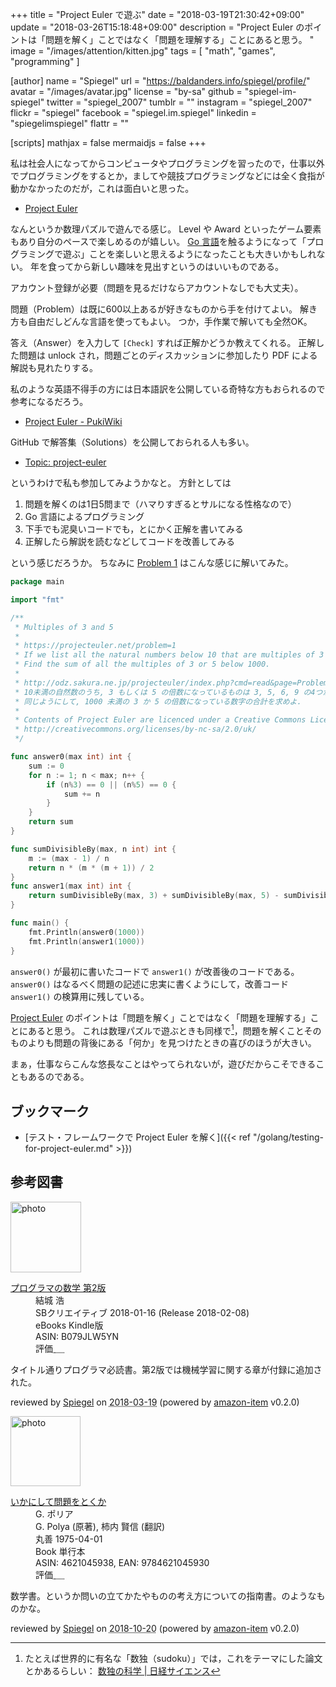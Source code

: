 +++
title = "Project Euler で遊ぶ"
date = "2018-03-19T21:30:42+09:00"
update = "2018-03-26T15:18:48+09:00"
description = "Project Euler のポイントは「問題を解く」ことではなく「問題を理解する」ことにあると思う。 "
image = "/images/attention/kitten.jpg"
tags = [ "math", "games", "programming" ]

[author]
  name      = "Spiegel"
  url       = "https://baldanders.info/spiegel/profile/"
  avatar    = "/images/avatar.jpg"
  license   = "by-sa"
  github    = "spiegel-im-spiegel"
  twitter   = "spiegel_2007"
  tumblr    = ""
  instagram = "spiegel_2007"
  flickr    = "spiegel"
  facebook  = "spiegel.im.spiegel"
  linkedin  = "spiegelimspiegel"
  flattr    = ""

[scripts]
  mathjax = false
  mermaidjs = false
+++

私は社会人になってからコンピュータやプログラミングを習ったので，仕事以外でプログラミングをするとか，ましてや競技プログラミングなどには全く食指が動かなかったのだが，これは面白いと思った。

- [Project Euler]

なんというか数理パズルで遊んでる感じ。
Level や Award といったゲーム要素もあり自分のペースで楽しめるのが嬉しい。
[Go 言語]を触るようになって「プログラミングで遊ぶ」ことを楽しいと思えるようになったことも大きいかもしれない。
年を食ってから新しい趣味を見出すというのはいいものである。

アカウント登録が必要（問題を見るだけならアカウントなしでも大丈夫）。

問題（Problem）は既に600以上あるが好きなものから手を付けてよい。
解き方も自由だしどんな言語を使ってもよい。
つか，手作業で解いても全然OK。

答え（Answer）を入力して `[Check]` すれば正解かどうか教えてくれる。
正解した問題は unlock され，問題ごとのディスカッションに参加したり PDF による解説も見れたりする。

私のような英語不得手の方には日本語訳を公開している奇特な方もおられるので参考になるだろう。

- [Project Euler - PukiWiki](http://odz.sakura.ne.jp/projecteuler/index.php?Project%20Euler)

GitHub で解答集（Solutions）を公開しておられる人も多い。

- [Topic: project-euler](https://github.com/topics/project-euler)

というわけで私も参加してみようかなと。
方針としては

1. 問題を解くのは1日5問まで（ハマりすぎるとサルになる性格なので）
2. Go 言語によるプログラミング
3. 下手でも泥臭いコードでも，とにかく正解を書いてみる
4. 正解したら解説を読むなどしてコードを改善してみる

という感じだろうか。
ちなみに [Problem 1](https://projecteuler.net/problem=1 "Problem 1 - Project Euler") はこんな感じに解いてみた。

```go
package main

import "fmt"

/**
 * Multiples of 3 and 5
 *
 * https://projecteuler.net/problem=1
 * If we list all the natural numbers below 10 that are multiples of 3 or 5, we get 3, 5, 6 and 9. The sum of these multiples is 23.
 * Find the sum of all the multiples of 3 or 5 below 1000.
 *
 * http://odz.sakura.ne.jp/projecteuler/index.php?cmd=read&page=Problem%201
 * 10未満の自然数のうち, 3 もしくは 5 の倍数になっているものは 3, 5, 6, 9 の4つがあり, これらの合計は 23 になる.
 * 同じようにして, 1000 未満の 3 か 5 の倍数になっている数字の合計を求めよ.
 *
 * Contents of Project Euler are licenced under a Creative Commons Licence: Attribution-NonCommercial-ShareAlike 2.0 UK: England & Wales.
 * http://creativecommons.org/licenses/by-nc-sa/2.0/uk/
 */

func answer0(max int) int {
    sum := 0
    for n := 1; n < max; n++ {
        if (n%3) == 0 || (n%5) == 0 {
            sum += n
        }
    }
    return sum
}

func sumDivisibleBy(max, n int) int {
    m := (max - 1) / n
    return n * (m * (m + 1)) / 2
}
func answer1(max int) int {
    return sumDivisibleBy(max, 3) + sumDivisibleBy(max, 5) - sumDivisibleBy(max, 3*5)
}

func main() {
    fmt.Println(answer0(1000))
    fmt.Println(answer1(1000))
}
```

`answer0()` が最初に書いたコードで `answer1()` が改善後のコードである。
`answer0()` はなるべく問題の記述に忠実に書くようにして，改善コード `answer1()` の検算用に残している。

[Project Euler] のポイントは「問題を解く」ことではなく「問題を理解する」ことにあると思う。
これは数理パズルで遊ぶときも同様で[^sudoku1]，問題を解くことそのものよりも問題の背後にある「何か」を見つけたときの喜びのほうが大きい。

[^sudoku1]: たとえば世界的に有名な「数独（sudoku）」では，これをテーマにした論文とかあるらしい： [数独の科学 | 日経サイエンス](http://www.nikkei-science.com/page/magazine/0609/sudoku.html)

まぁ，仕事ならこんな悠長なことはやってられないが，遊びだからこそできることもあるのである。

## ブックマーク

- [テスト・フレームワークで Project Euler を解く]({{< ref "/golang/testing-for-project-euler.md" >}})

[Project Euler]: https://projecteuler.net/
[Go 言語]: https://golang.org/ "The Go Programming Language"

## 参考図書

<div class="hreview">
  <div class="photo"><a class="item url" href="https://www.amazon.co.jp/%E3%83%97%E3%83%AD%E3%82%B0%E3%83%A9%E3%83%9E%E3%81%AE%E6%95%B0%E5%AD%A6-%E7%AC%AC2%E7%89%88-%E7%B5%90%E5%9F%8E-%E6%B5%A9-ebook/dp/B079JLW5YN?SubscriptionId=AKIAJYVUJ3DMTLAECTHA&tag=baldandersinf-22&linkCode=xm2&camp=2025&creative=165953&creativeASIN=B079JLW5YN"><img src="https://images-fe.ssl-images-amazon.com/images/I/51QDhrqqEtL._SL160_.jpg" width="113" alt="photo"></a></div>
  <dl class="fn">
    <dt><a href="https://www.amazon.co.jp/%E3%83%97%E3%83%AD%E3%82%B0%E3%83%A9%E3%83%9E%E3%81%AE%E6%95%B0%E5%AD%A6-%E7%AC%AC2%E7%89%88-%E7%B5%90%E5%9F%8E-%E6%B5%A9-ebook/dp/B079JLW5YN?SubscriptionId=AKIAJYVUJ3DMTLAECTHA&tag=baldandersinf-22&linkCode=xm2&camp=2025&creative=165953&creativeASIN=B079JLW5YN">プログラマの数学 第2版</a></dt>
	<dd>結城 浩</dd>
    <dd>SBクリエイティブ 2018-01-16 (Release 2018-02-08)</dd>
    <dd>eBooks Kindle版</dd>
    <dd>ASIN: B079JLW5YN</dd>
    <dd>評価<abbr class="rating fa-sm" title="5">&nbsp;<i class="fas fa-star"></i>&nbsp;<i class="fas fa-star"></i>&nbsp;<i class="fas fa-star"></i>&nbsp;<i class="fas fa-star"></i>&nbsp;<i class="fas fa-star"></i></abbr></dd>
  </dl>
  <p class="description">タイトル通りプログラマ必読書。第2版では機械学習に関する章が付録に追加された。</p>
  <p class="powered-by" >reviewed by <a href='#maker' class='reviewer'>Spiegel</a> on <abbr class="dtreviewed" title="2018-03-19">2018-03-19</abbr> (powered by <a href="https://github.com/spiegel-im-spiegel/amazon-item" >amazon-item</a> v0.2.0)</p>
</div>

<div class="hreview">
  <div class="photo"><a class="item url" href="https://www.amazon.co.jp/%E3%81%84%E3%81%8B%E3%81%AB%E3%81%97%E3%81%A6%E5%95%8F%E9%A1%8C%E3%82%92%E3%81%A8%E3%81%8F%E3%81%8B-G-%E3%83%9D%E3%83%AA%E3%82%A2/dp/4621045938?SubscriptionId=AKIAJYVUJ3DMTLAECTHA&tag=baldandersinf-22&linkCode=xm2&camp=2025&creative=165953&creativeASIN=4621045938"><img src="https://images-fe.ssl-images-amazon.com/images/I/51XGP8AFX2L._SL160_.jpg" width="112" alt="photo"></a></div>
  <dl class="fn">
    <dt><a href="https://www.amazon.co.jp/%E3%81%84%E3%81%8B%E3%81%AB%E3%81%97%E3%81%A6%E5%95%8F%E9%A1%8C%E3%82%92%E3%81%A8%E3%81%8F%E3%81%8B-G-%E3%83%9D%E3%83%AA%E3%82%A2/dp/4621045938?SubscriptionId=AKIAJYVUJ3DMTLAECTHA&tag=baldandersinf-22&linkCode=xm2&camp=2025&creative=165953&creativeASIN=4621045938">いかにして問題をとくか</a></dt>
	<dd>G. ポリア</dd>
	<dd>G. Polya (原著), 柿内 賢信 (翻訳)</dd>
    <dd>丸善 1975-04-01</dd>
    <dd>Book 単行本</dd>
    <dd>ASIN: 4621045938, EAN: 9784621045930</dd>
    <dd>評価<abbr class="rating fa-sm" title="5">&nbsp;<i class="fas fa-star"></i>&nbsp;<i class="fas fa-star"></i>&nbsp;<i class="fas fa-star"></i>&nbsp;<i class="fas fa-star"></i>&nbsp;<i class="fas fa-star"></i></abbr></dd>
  </dl>
  <p class="description">数学書。というか問いの立てかたやものの考え方についての指南書。のようなものかな。</p>
  <p class="powered-by" >reviewed by <a href='#maker' class='reviewer'>Spiegel</a> on <abbr class="dtreviewed" title="2018-10-20">2018-10-20</abbr> (powered by <a href="https://github.com/spiegel-im-spiegel/amazon-item" >amazon-item</a> v0.2.0)</p>
</div>

